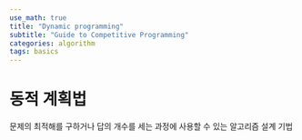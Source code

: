 ```yaml
---
use_math: true
title: "Dynamic programming"
subtitle: "Guide to Competitive Programming"
categories: algorithm
tags: basics
---
```


# 동적 계획법  
문제의 최적해를 구하거나 답의 개수를 세는 과정에 사용할 수 있는 알고리즘 설계 기법  
